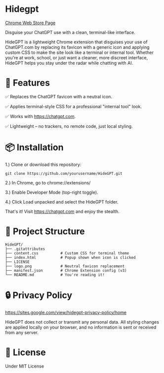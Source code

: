 # Hidegpt

[Chrome Web Store Page](https://chromewebstore.google.com/detail/hidegpt/ighlmljimfifecmodjkoongcjlofkpba?authuser=0)

Disguise your ChatGPT use with a clean, terminal-like interface.


HideGPT is a lightweight Chrome extension that disguises your use of ChatGPT.com by replacing its favicon with a generic icon and applying custom CSS to make the site look like a terminal or internal tool. Whether you're at work, school, or just want a cleaner, more discreet interface, HideGPT helps you stay under the radar while chatting with AI.

# 🔧 Features

✅ Replaces the ChatGPT favicon with a neutral icon.

✅ Applies terminal-style CSS for a professional "internal tool" look.

✅ Works with https://chatgpt.com.

✅ Lightweight – no trackers, no remote code, just local styling.

# 📦 Installation

1.) Clone or download this repository:

``` basj
git clone https://github.com/yourusername/HideGPT.git
```

2.) In Chrome, go to chrome://extensions/

3.) Enable Developer Mode (top-right toggle).

4.) Click Load unpacked and select the HideGPT folder.

That's it! Visit https://chatgpt.com and enjoy the stealth.

# 📁 Project Structure
``` plaintext
HideGPT/
├── .gitattributes
├── content.css          # Custom CSS for terminal theme
├── index.html           # Popup shown when icon is clicked
├── LICENSE
├── logo.png             # Neutral favicon replacement
├── manifest.json        # Chrome Extension config (v3)
└── README.md            # You're reading it!
```

# 🔒 Privacy Policy 

https://sites.google.com/view/hidegpt-privacy-policy/home

HideGPT does not collect or transmit any personal data. All styling changes are applied locally on your browser, and no information is sent or received from any server.

# 📜 License
Under MIT License
